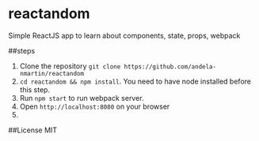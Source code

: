 # reactandom
Simple ReactJS app to learn about components, state, props, webpack

##steps
1. Clone the repository ```git clone https://github.com/andela-nmartin/reactandom```
2. ```cd reactandom && npm install```. You need to have node installed before this step.
3. Run `npm start` to run webpack server.
4. Open `http://localhost:8080` on your browser
5. 

##License
MIT

